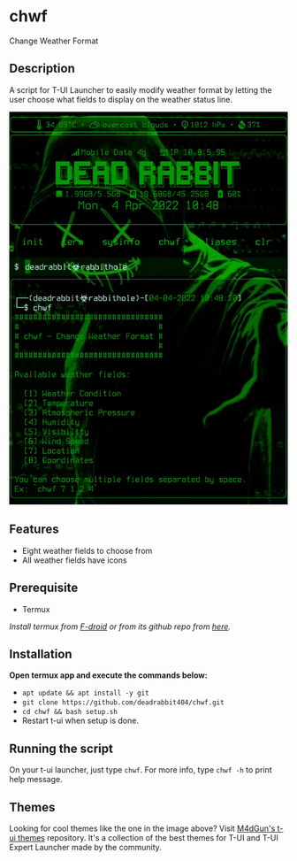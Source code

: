 # chwf
Change Weather Format

## Description
A script for T-UI Launcher to easily modify weather format
by letting the user choose what fields to display on the
weather status line.
 
![Screenshot](image/chwf.jpg)

## Features
* Eight weather fields to choose from
* All weather fields have icons

## Prerequisite
* Termux

_Install termux from [F-droid](https://f-droid.org/en/packages/com.termux/)
or from its github repo from [here](https://github.com/termux/termux-app)._
## Installation
**Open termux app and execute the commands below:**
* `apt update && apt install -y git`
* `git clone https://github.com/deadrabbit404/chwf.git`
* `cd chwf && bash setup.sh`
* Restart t-ui when setup is done.

## Running the script
On your t-ui launcher, just type `chwf`. For more info, type
`chwf -h` to print help message.

## Themes
Looking for cool themes like the one in the image above? Visit
[M4dGun's t-ui themes](https://github.com/M4dGun/t-ui_themes)
repository. It's a  collection of the best themes for
T-UI and T-UI Expert Launcher made by the community.
